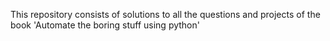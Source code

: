 This repository consists of solutions to all the questions and projects of the book 'Automate the boring stuff using python'
